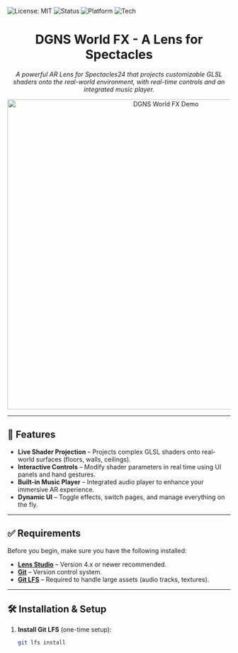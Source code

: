 ![License: MIT](https://img.shields.io/badge/License-MIT-yellow.svg)
![Status](https://img.shields.io/badge/Status-Active-brightgreen.svg)
![Platform](https://img.shields.io/badge/Platform-Snap_Spectacles_2021-blue.svg)
![Tech](https://img.shields.io/badge/Powered_by-Lens_Studio_5.x-yellow.svg)

<h1 align="center">DGNS World FX - A Lens for Spectacles</h1>

<p align="center">
  <em>A powerful AR Lens for Spectacles24 that projects customizable GLSL shaders onto the real-world environment, with real-time controls and an integrated music player.</em>
</p>

<p align="center">
  <img src="https://i.imgur.com/lHMf3D8.gif" alt="DGNS World FX Demo" width="700" />
</p>

---

## 🚀 Features

- **Live Shader Projection** – Projects complex GLSL shaders onto real-world surfaces (floors, walls, ceilings).
- **Interactive Controls** – Modify shader parameters in real time using UI panels and hand gestures.
- **Built-in Music Player** – Integrated audio player to enhance your immersive AR experience.
- **Dynamic UI** – Toggle effects, switch pages, and manage everything on the fly.

---

## ✅ Requirements

Before you begin, make sure you have the following installed:

- **[Lens Studio](https://lensstudio.snapchat.com/)** – Version 4.x or newer recommended.
- **[Git](https://git-scm.com/)** – Version control system.
- **[Git LFS](https://git-lfs.com/)** – Required to handle large assets (audio tracks, textures).

---

## 🛠️ Installation & Setup

1. **Install Git LFS** (one-time setup):
   ```bash
   git lfs install

